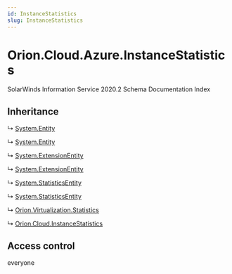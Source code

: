 ```yaml
---
id: InstanceStatistics
slug: InstanceStatistics
---
```


# Orion.Cloud.Azure.InstanceStatistics

SolarWinds Information Service 2020.2 Schema Documentation Index

## Inheritance

↳ [System.Entity](./../System/Entity)

↳ [System.Entity](./../System/Entity)

↳ [System.ExtensionEntity](./../System/ExtensionEntity)

↳ [System.ExtensionEntity](./../System/ExtensionEntity)

↳ [System.StatisticsEntity](./../System/StatisticsEntity)

↳ [System.StatisticsEntity](./../System/StatisticsEntity)

↳ [Orion.Virtualization.Statistics](./../Orion.Virtualization/Statistics)

↳ [Orion.Cloud.InstanceStatistics](./../Orion.Cloud/InstanceStatistics)

## Access control

everyone

